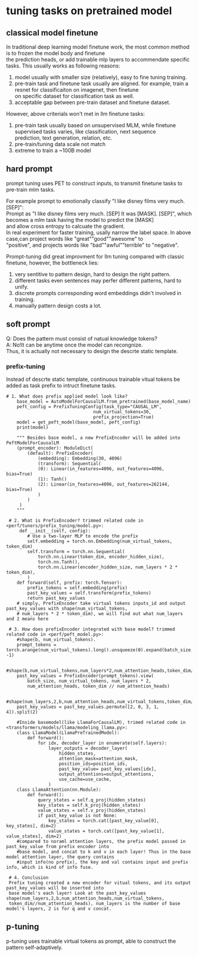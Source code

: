 # tuning tasks on pretrained model 

## classical model finetune
In traditional deep learning model finetune work, the most common method is to frozen the model body and finetune  
the prediction heads, or add trainable mlp layers to accommendate specific tasks. This usually works as following reasons:  
1) model usually with smaller size (relatively), easy to fine tuning training.  
2) pre-train task and finetune task usually are aligned. for example, train a resnet for classificaiton on imagenet, then finetune  
	on specific dataset for classification task as well.  
3) acceptable gap between pre-train dataset and finetune dataset.  

However, above criterials won't met in llm finetune tasks:   
1) pre-train task usually based on unsupervised MLM, while finetune supervised tasks varies, like classification, next sequence  
	prediction, text generation, relation, etc.  
2) pre-train/tuning data scale not match  
3) extreme to train a ~100B model  


## hard prompt
prompt tuning uses PET to construct inputs, to transmit finetune tasks to pre-train mlm tasks.  

For example prompt to emotionally classify "I like disney films very much. [SEP]":  
Prompt as "I like disney films very much. [SEP] It was [MASK]. [SEP]", which becomes a mlm task having the model to predict the [MASK]  
and allow cross entropy to calcuate the gradient.  
In real experiment for faster training, usally narrow the label space. In above case,can project words like "great""good""awesome" to  
"positive", and projects words like "bad""awful""terrible" to "negative".  

Prompt-tuning did great improvment for llm tuning compared with classic finetune, however, the bottleneck lies:  
1) very sentitive to pattern design, hard to design the right pattern.  
2) different tasks even sentences may perfer different patterns, hard to unify.  
3) discrete prompts corresponding word embeddings didn't involved in training.
4) manually pattern design costs a lot.

## soft prompt
Q: Does the pattern must consist of natual knowledge tokens?  
A: No!It can be anytime once the model can recongnize.  
Thus, it is actually not necessary to design the descrte static template.

### prefix-tuning
Instead of descrte static template, continuous trainable vitual tokens be added as task prefix to intruct finetune tasks.

    # 1. What does prefix applied model look like?
    	base_model = AutoModelForCausalLM.from_pretrained(base_model_name)
    	peft_config = PrefixTuningConfig(task_type="CAUSAL_LM", 
                                     num_virtual_tokens=30,
                                     prefix_projection=True)
    	model = get_peft_model(base_model, peft_config)
    	print(model)
    
    	""" Besides base model, a new PrefixEncoder will be added into PeftModelForCausalLM
    	(prompt_encoder): ModuleDict(
    		(default): PrefixEncoder(
      			(embedding): Embedding(30, 4096)
      			(transform): Sequential(
        		(0): Linear(in_features=4096, out_features=4096, bias=True)
        		(1): Tanh()
        		(2): Linear(in_features=4096, out_features=262144, bias=True)
      			)		
    		)
	     )
     	"""

     # 2. What is PrefixEncoder? trimmed related code in <perf/tuners/prefix_tuning/model.py>:
    	 def __init__(self, config):
            # Use a two-layer MLP to encode the prefix
            self.embedding = torch.nn.Embedding(num_virtual_tokens, token_dim)
            self.transform = torch.nn.Sequential(
                torch.nn.Linear(token_dim, encoder_hidden_size),
                torch.nn.Tanh(),
                torch.nn.Linear(encoder_hidden_size, num_layers * 2 * token_dim),
            )
     	def forward(self, prefix: torch.Tensor):
            prefix_tokens = self.embedding(prefix)
            past_key_values = self.transform(prefix_tokens)
     	    return past_key_values
     	# simply, PrefixEncoder take virtual tokens inputs_id and output past_key_values with shape(num_virtual_tokens,
     	# num_layers * 2 * token_dim), we will find out what num_layers and 2 means here 

     # 3. How does prefixEncoder integrated with base model? trimmed related code in <perf/peft_model.py>:
	 	#shape(b, num_virtual_tokens).
      	prompt_tokens = torch.arange(num_virtual_tokens).long().unsqueeze(0).expand(batch_size, -1)

 		#shape(b,num_virtual_tokens,num_layers*2,num_attention_heads,token_dim//num_attention_heads)
 		past_key_values = PrefixEncoder(prompt_tokens).view(
 			batch_size, num_virtual_tokens, num_layers * 2,
			num_attention_heads, token_dim // num_attention_heads)
  
		#shape(num_layers,2,b,num_attention_heads,num_virtual_tokens,token_dim//num_attention_heads)
 		past_key_values = past_key_values.permute([2, 0, 3, 1, 4]).split(2)
 
    	#Inside basemodel(like LlamaForCausalLM), trimed related code in <transformers/models/llama/modeling_llama.py>:
		class LlamaModel(LlamaPreTrainedModel):
 			def forward():
				for idx, decoder_layer in enumerate(self.layers):
	    			layer_outputs = decoder_layer(
                    	hidden_states,
                    	attention_mask=attention_mask,
                    	position_ids=position_ids,
                    	past_key_value= past_key_values[idx],
                    	output_attentions=output_attentions,
		                use_cache=use_cache,
            		) 
		class LlamaAttention(nn.Module):
			def forward():
  				query_states = self.q_proj(hidden_states)
            	key_states = self.k_proj(hidden_states)
            	value_states = self.v_proj(hidden_states)
  				if past_key_value is not None:
            		key_states = torch.cat([past_key_value[0], key_states], dim=2)
            		value_states = torch.cat([past_key_value[1], value_states], dim=2) 
	    #compared to noraml attention layers, the prefix model passed in past_key_value from prefix encoder into
	    #base model, and concat to k and v in each layer! Thus in the base model attention layer, the query contains
	    #input info(no prefix), the key and val contains input and prefix info, which is kind of info fuse.

	 # 4. Conclusion
     Prefix tuning created a new encoder for vitual tokens, and its output past_key_values will be inserted into
	 base model's each layer! Look at the past_key_values shape(num_layers,2,b,num_attention_heads,num_virtual_tokens,
     token_dim//num_attention_heads), num_layers is the number of base model's layers, 2 is for q and v concat.
  

	

## p-tuning


p-tuning uses trainable virtual tokens as prompt, able to construct the pattern self-adaptively.




   

